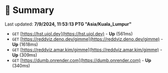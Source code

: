 # 📖 Summary
Last updated: **7/9/2024, 11:53:13 PTG "Asia/Kuala_Lumpur"**

- `GET` [https://hst.ujol.dev](https://hst.ujol.dev) - **Up** (561ms)
- `GET` [https://reddviz.deno.dev/gimme](https://reddviz.deno.dev/gimme) - **Up** (1618ms)
- `GET` [https://reddviz.amar.kim/gimme](https://reddviz.amar.kim/gimme) - **Up** (309ms)
- `GET` [https://dumb.onrender.com](https://dumb.onrender.com) - **Up** (340ms)

